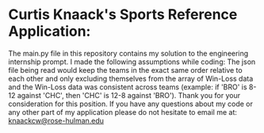 # Curtis Knaack's Sports Reference Application:
 
The main.py file in this repository contains my solution
to the engineering internship prompt. 
I made the following assumptions while coding: The json file being 
read would keep the teams in the exact same order relative to each 
other and only excluding themselves from the array of Win-Loss data and 
the Win-Loss data was consistent across teams (example: if 'BRO' is 8-12 
against 'CHC', then 'CHC' is 12-8 against 'BRO'). 
Thank you for your consideration for this position. If you have any 
questions about my code or any other part of my application please do not 
hesitate to email me at:
knaackcw@rose-hulman.edu